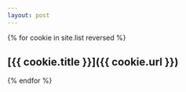 ```yaml
---
layout: post
---
```

{% for cookie in site.list reversed %}
## [{{ cookie.title }}]({{ cookie.url }})
{% endfor %}


